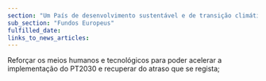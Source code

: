 ```yaml
---
section: "Um País de desenvolvimento sustentável e de transição climática"
sub_section: "Fundos Europeus"
fulfilled_date:
links_to_news_articles:
---
```


Reforçar os meios humanos e tecnológicos para poder acelerar a implementação do PT2030 e recuperar do atraso que se regista;